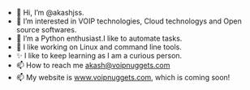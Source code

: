 - 👋 Hi, I’m @akashjss.
- 👀 I’m interested in VOIP technologies, Cloud technologys and Open source softwares.
- 🌱 I’m a Python enthusiast.I like to automate tasks.
- 💞️ I like working on Linux and command line tools.
- ✨ I like to keep learning as I am a curious person.
- 📫 How to reach me akash@voipnuggets.com
- 📫 My website is www.voipnuggets.com, which is coming soon!
<!---
akashjss/akashjss is a ✨ special ✨ repository because its `README.md` (this file) appears on your GitHub profile.
You can click the Preview link to take a look at your changes.
--->
